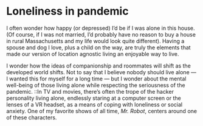 # Loneliness in pandemic
I often wonder how happy (or depressed) I’d be if I was alone in this house. (Of course, if I was not married, I’d probably have no reason to buy a house in rural Massachusetts and my life would look quite different). Having a spouse and dog I love, plus a child on the way, are truly the elements that made our version of location agnostic living an enjoyable way to live. 

I wonder how the ideas of companionship and roommates will shift as the developed world shifts. Not to say that I believe nobody should live alone — I wanted this for myself for a long time — but I wonder about the mental well-being of those living alone while respecting the seriousness of the pandemic. ::In TV and movies, there’s often the trope of the hacker personality living alone, endlessly staring at a computer screen or the lenses of a VR headset, as a means of coping with loneliness or social anxiety. One of my favorite shows of all time, *Mr. Robot*, centers around one of these characters.